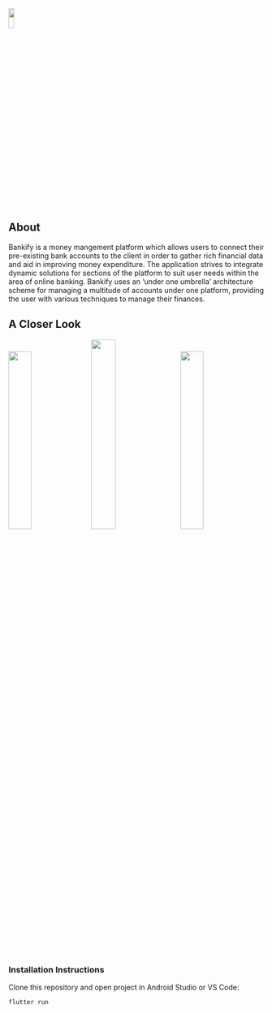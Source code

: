 <img width="15%" height="10%" src="https://i.imgur.com/qWiUbOc.png">
<h2>About</h2>
<p>Bankify is a money mangement platform which allows users to connect their pre-existing bank accounts to the client in order to gather rich financial data and aid in improving money expenditure. The application strives to integrate dynamic solutions for sections of the platform to suit user needs within the area of online banking. Bankify uses an ‘under one umbrella’ architecture scheme for managing a multitude of accounts under one platform, providing the user with various techniques to manage their finances.</p>
<h2>A Closer Look</h2>
<div class="row">
<img  width="30%" height="30%" src="https://i.imgur.com/p2ZG3RX.png">
&nbsp;
<img  width="31%" height="31%" src="https://i.imgur.com/xMGweNL.png">
&nbsp;
&nbsp;
<img  width="30%" height="30%" src="https://i.imgur.com/dnuKgQ3.png">
</div>

<h3>Installation Instructions</h3>
<p>Clone this repository and open project in Android Studio or VS Code:</p>
<pre><code>flutter run</code></pre>
